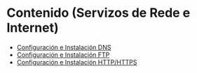 # Contenido (Servizos de Rede e Internet)

- [Configuración e Instalación DNS](./3-actividad-3_dns/README.md)
- [Configuración e Instalación FTP](./3-actividad-3_ftp/README.md)
- [Configuración e Instalación HTTP/HTTPS](./4-entrega-actividade-4_http/README.md)


